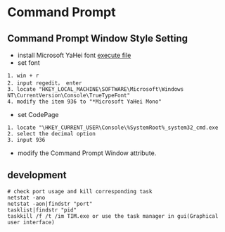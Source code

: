 # Command Prompt
## Command Prompt Window Style Setting
- install Microsoft YaHei font [execute file](resources/Microsoft%20YaHei%20Mono.ttf)
- set font
```
1. win + r
2. input regedit， enter
3. locate "HKEY_LOCAL_MACHINE\SOFTWARE\Microsoft\Windows NT\CurrentVersion\Console\TrueTypeFont"
4. modify the item 936 to "*Microsoft YaHei Mono"
```
- set CodePage
```
1. locate "\HKEY_CURRENT_USER\Console\%SystemRoot%_system32_cmd.exe
2. select the decimal option
3. input 936
```
- modify the Command Prompt Window attribute.
## development
```
# check port usage and kill corresponding task
netstat -ano
netstat -aon|findstr "port"
tasklist|findstr "pid"
taskkill /f /t /im TIM.exe or use the task manager in gui(Graphical user interface)
```